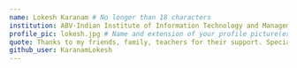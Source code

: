 ```yaml
---
name: Lokesh Karanam # No longer than 18 characters
institution: ABV-Indian Institute of Information Technology and Management, Gwalior 🚩 # no longer than 58 characters
profile_pic: lokesh.jpg # Name and extension of your profile picture(ex. mona.png)
quote: Thanks to my friends, family, teachers for their support. Special thanks to google, stackoverflow, github for helping in our projects.  # no longer than 100 characters
github_user: KaranamLokesh
---
```

